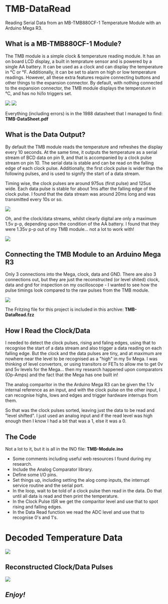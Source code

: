 # TMB-DataRead
Reading Serial Data from an MB-TMB880CF-1 Temperature Module with an Arduino Mega R3.

## What is a MB-TMB880CF-1 Module?
The TMB module is a simple clock & temperature reading module. It has an on board LCD display, a built in temprature sensor and is powered by a single AA battery. It can be used as a clock and can display the temperature in °C or °F. Additionally, it can be set to alarm on high or low temperature readings. However, all these extra features require connecting buttons and other things to the expansion connector. By default, with nothing connected to the expansion connector, the TMB module displays the temperature in °C, and has no hi/lo triggers set.

![](TMB-Fig1.png) ![](MB-TMB880CF-1.jpg)

Everything (including errors) is in the 1988 datasheet that I managed to find: **TMB-DataSheet.pdf**

## What is the Data Output?
By default the TMB module reads the temperature and refreshes the display every 10 seconds. At the same time, it outputs the temperature as a serial stream of BCD data on pin 9, and that is accompanied by a clock pulse stream on pin 10. The serial data is stable and can be read on the falling edge of each clock pulse. Additionally, the first clock pulse is wider than the following pulses, and is used to signify the start of a data stream.

Timing wise, the clock pulses are around 975us (first pulse) and 125us wide. Each data pulse is stable for about 1ms after the falling edge of the clock pulse. I found that the data stream was around 20ms long and was transmitted every 10s or so.

![](TMB-Fig2.png)

Oh, and the clock/data streams, whilst clearly digital are only a maximum 1.5v p-p, depending upon the condition of the AA battery. I found that they were 1.35v p-p out of my TMB module... not a lot to work with!

![](TMB-ScopeTrace1.png)

## Connecting the TMB Module to an Arduino Mega R3
Only 3 connections into the Mega, clock, data and GND. There are also 3 connections out, but they are just the reconstructed (or level shited) clock, data and gnd for inspection on my oscilloscope - I wanted to see how the pulse timings look compared to the raw pulses from the TMB module.

![](TMB-DataRead.png)

The Fritzing file for this project is included in this archive: **TMB-DataRead.fzz**

## How I Read the Clock/Data
I needed to detect the clock pulses, rising and faling edges, using that to recognise the start of a data stream and also trigger a data reading on each falling edge. But the clock and the data pulses are tiny, and at maximum are nowhere near the level to be recognised as a "high" in my 5v Mega. I was thinking of level convertors, or using transitors or FETs to allow me to get 0v and 5v levels for the Mega... then my research happened upon comparators (Op-Amps) and the fact that the Mega has one built in!

The analog comparitor in the the Arduino Mega R3 can be given the 1.1v internal reference as an input, and with the clock pulse on the other input, I can recognise highs, lows and edges and trigger hardware interrups from them.

So that was the clock pulses sorted, leaving just the data to be read and "level shifted". I just used an analog input and if the read level was high enough then I know I had a bit that was a 1, else it was a 0.

## The Code
Not a lot to it, but it is all in the INO file: **TMB-Module.ino**

- Some comments including useful web resources I found during my research.
- Include the Analog Comparator library.
- Define some I/O pins.
- Set things up, including setting the alog comp inputs, the interrupt service routine and the serial port.
- In the loop, wait to be told of a clock pulse then read in the data. Do that until all data is read and then print the temperature.
- In the Clock Pulse ISR we get the comparitor level and use that to spot rising and falling edges.
- In the Data Read function we read the ADC level and use that to recognise 0's and 1's. 

# Decoded Temperature Data
![](TMB-Decoded.png)

## Reconstructed Clock/Data Pulses
![](TMB-ScopeTrace2.png)

## **_Enjoy!_**
